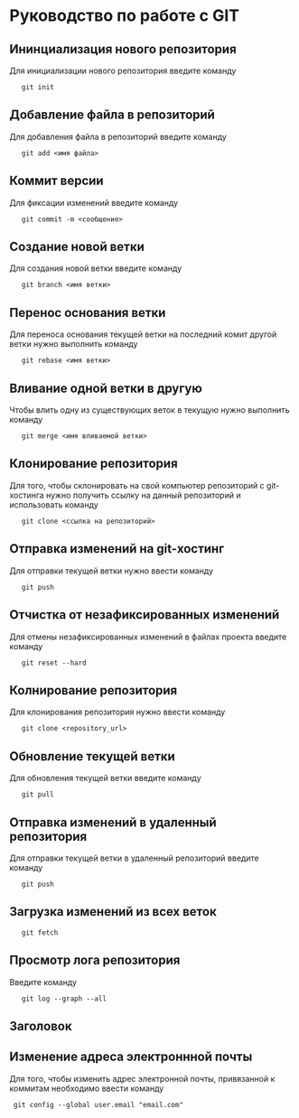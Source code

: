 # Руководство по работе с GIT

## Ининциализация нового репозитория

Для инициализации нового репозитория введите команду 
```
   git init
```

## Добавление файла в репозиторий

Для добавления файла в репозиторий введите команду
```
   git add <имя файла>
```

## Коммит версии

Для фиксации изменений введите команду 
```
   git commit -m <сообщение>
```

## Создание новой ветки

Для создания новой ветки введите команду 
```
   git branch <имя ветки>
```

## Перенос основания ветки

Для переноса основания текущей ветки на последний комит другой ветки нужно выполнить команду
```
   git rebase <имя ветки>
```

## Вливание одной ветки в другую

Чтобы влить одну из существующих веток в текущую нужно выполнить команду
```
   git merge <имя вливаемой ветки>
```

## Клонирование репозитория

Для того, чтобы склонировать на свой компьютер репозиторий с git-хостинга нужно получить ссылку на данный репозиторий и использовать команду 

```
   git clone <ссылка на репозиторий>
```

## Отправка изменений на git-хостинг

Для отправки текущей ветки нужно ввести команду 
```
   git push
```

## Отчистка от незафиксированных изменений

Для отмены незафиксированных изменений в файлах проекта введите команду
```
   git reset --hard
```

## Колнирование репозитория

Для клонирования репозитория нужно ввести команду
```
   git clone <repository_url>
```

## Обновление текущей ветки

Для обновления текущей ветки введите команду
```
   git pull
```

## Отправка изменений в удаленный репозитория

Для отправки текущей ветки в удаленный репозиторий введите команду
```
   git push
```

## Загрузка изменений из всех веток

```
   git fetch
```
## Просмотр лога репозитория

Введите команду 
```
   git log --graph --all
```
## Заголовок


## Изменение адреса электроннной почты

Для того, чтобы изменить адрес электронной почты, привязанной к  коммитам необходимо ввести команду

```
 git config --global user.email "email.com"
```